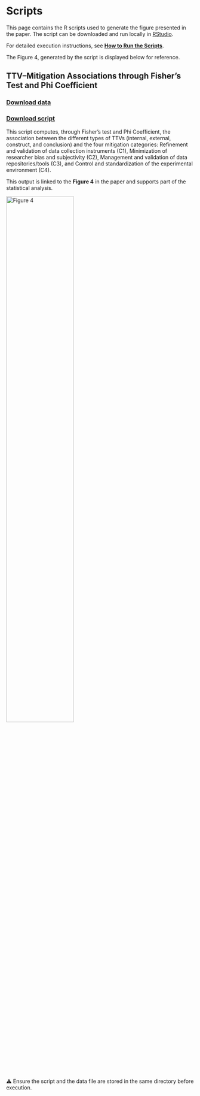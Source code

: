 # Scripts

This page contains the R scripts used to generate the figure presented in the paper. The script can be downloaded and run locally in [RStudio](https://posit.co/download/rstudio-desktop/). 

For detailed execution instructions,  see [**How to Run the Scripts**](../../README.md#-how-to-run-the-scripts). 

The Figure 4, generated by the script is displayed below for reference.

## TTV–Mitigation Associations through Fisher’s Test and Phi Coefficient

### [Download data](CorrMitTTVsMacroCategories.xlsx)

### [Download script](MitigationStrategiesScript.R)

This script computes, through Fisher’s test and Phi Coefficient, the association between the different types of TTVs (internal, external, construct, and conclusion) and the four mitigation categories: Refinement and validation of data collection instruments (C1), Minimization of researcher bias and subjectivity (C2), Management and validation of data repositories/tools (C3), and Control and standardization of the experimental environment (C4).

This output is linked to the **Figure 4** in the paper and supports part of the statistical analysis.

<img src="https://github.com/IvanildoAzevedo/SLR2025/blob/main/data/scripts/heatmap.png" alt="Figure 4" style="width:60%;" />






⚠️ Ensure the script and the data file are stored in the same directory before execution.